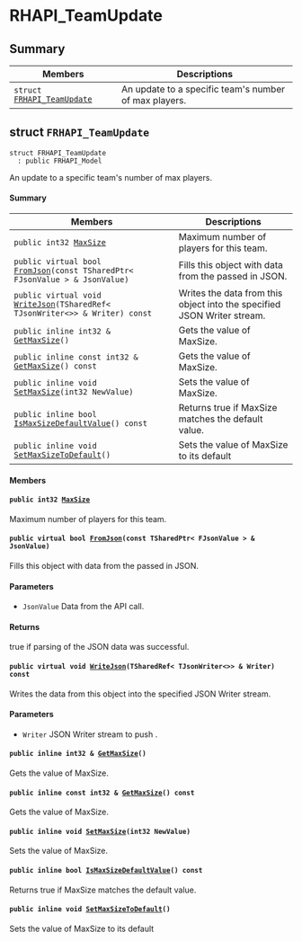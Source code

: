 # RHAPI_TeamUpdate <a id="group__RHAPI__TeamUpdate"></a>

## Summary

 Members                        | Descriptions                                
--------------------------------|---------------------------------------------
`struct `[`FRHAPI_TeamUpdate`](#structFRHAPI__TeamUpdate) | An update to a specific team&#39;s number of max players.

## struct `FRHAPI_TeamUpdate` <a id="structFRHAPI__TeamUpdate"></a>

```
struct FRHAPI_TeamUpdate
  : public FRHAPI_Model
```

An update to a specific team&#39;s number of max players.

#### Summary

 Members                        | Descriptions                                
--------------------------------|---------------------------------------------
`public int32 `[`MaxSize`](#structFRHAPI__TeamUpdate_1a3c25e80c265f99a87d6506894dcaf8d0) | Maximum number of players for this team.
`public virtual bool `[`FromJson`](#structFRHAPI__TeamUpdate_1a2c2bdbc0429940e29fafa91d6329bb4f)`(const TSharedPtr< FJsonValue > & JsonValue)` | Fills this object with data from the passed in JSON.
`public virtual void `[`WriteJson`](#structFRHAPI__TeamUpdate_1ac21d2abf6d99a2bcb37767f67ac00c95)`(TSharedRef< TJsonWriter<>> & Writer) const` | Writes the data from this object into the specified JSON Writer stream.
`public inline int32 & `[`GetMaxSize`](#structFRHAPI__TeamUpdate_1ac2e62105e97448f0c93a5025bf0b8bee)`()` | Gets the value of MaxSize.
`public inline const int32 & `[`GetMaxSize`](#structFRHAPI__TeamUpdate_1a6be90147d0c10713c202b04ee6b28705)`() const` | Gets the value of MaxSize.
`public inline void `[`SetMaxSize`](#structFRHAPI__TeamUpdate_1a8d430eebc3137a5c538e4f591b6b727e)`(int32 NewValue)` | Sets the value of MaxSize.
`public inline bool `[`IsMaxSizeDefaultValue`](#structFRHAPI__TeamUpdate_1aa8b9fad5404e4a3e396c566a2027357a)`() const` | Returns true if MaxSize matches the default value.
`public inline void `[`SetMaxSizeToDefault`](#structFRHAPI__TeamUpdate_1ae7fd780e7a53bfee856cb41cadbc4049)`()` | Sets the value of MaxSize to its default

#### Members

#### `public int32 `[`MaxSize`](#structFRHAPI__TeamUpdate_1a3c25e80c265f99a87d6506894dcaf8d0) <a id="structFRHAPI__TeamUpdate_1a3c25e80c265f99a87d6506894dcaf8d0"></a>

Maximum number of players for this team.

#### `public virtual bool `[`FromJson`](#structFRHAPI__TeamUpdate_1a2c2bdbc0429940e29fafa91d6329bb4f)`(const TSharedPtr< FJsonValue > & JsonValue)` <a id="structFRHAPI__TeamUpdate_1a2c2bdbc0429940e29fafa91d6329bb4f"></a>

Fills this object with data from the passed in JSON.

#### Parameters
* `JsonValue` Data from the API call.

#### Returns
true if parsing of the JSON data was successful.

#### `public virtual void `[`WriteJson`](#structFRHAPI__TeamUpdate_1ac21d2abf6d99a2bcb37767f67ac00c95)`(TSharedRef< TJsonWriter<>> & Writer) const` <a id="structFRHAPI__TeamUpdate_1ac21d2abf6d99a2bcb37767f67ac00c95"></a>

Writes the data from this object into the specified JSON Writer stream.

#### Parameters
* `Writer` JSON Writer stream to push .

#### `public inline int32 & `[`GetMaxSize`](#structFRHAPI__TeamUpdate_1ac2e62105e97448f0c93a5025bf0b8bee)`()` <a id="structFRHAPI__TeamUpdate_1ac2e62105e97448f0c93a5025bf0b8bee"></a>

Gets the value of MaxSize.

#### `public inline const int32 & `[`GetMaxSize`](#structFRHAPI__TeamUpdate_1a6be90147d0c10713c202b04ee6b28705)`() const` <a id="structFRHAPI__TeamUpdate_1a6be90147d0c10713c202b04ee6b28705"></a>

Gets the value of MaxSize.

#### `public inline void `[`SetMaxSize`](#structFRHAPI__TeamUpdate_1a8d430eebc3137a5c538e4f591b6b727e)`(int32 NewValue)` <a id="structFRHAPI__TeamUpdate_1a8d430eebc3137a5c538e4f591b6b727e"></a>

Sets the value of MaxSize.

#### `public inline bool `[`IsMaxSizeDefaultValue`](#structFRHAPI__TeamUpdate_1aa8b9fad5404e4a3e396c566a2027357a)`() const` <a id="structFRHAPI__TeamUpdate_1aa8b9fad5404e4a3e396c566a2027357a"></a>

Returns true if MaxSize matches the default value.

#### `public inline void `[`SetMaxSizeToDefault`](#structFRHAPI__TeamUpdate_1ae7fd780e7a53bfee856cb41cadbc4049)`()` <a id="structFRHAPI__TeamUpdate_1ae7fd780e7a53bfee856cb41cadbc4049"></a>

Sets the value of MaxSize to its default

